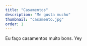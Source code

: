 ```yaml
---
title: "Casamentos"
description: "Me gusta mucho"
thumbnail: "casamento.jpg"
order: 1
---
```

Eu faço casamentos muito bons.
Yey